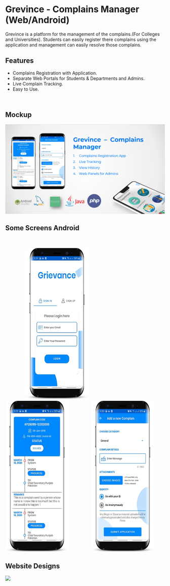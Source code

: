 # Grevince - Complains Manager (Web/Android)

Grevince is a platform for the management of the complains.(For Colleges and Universities). Students can easily register there complains using the application and management can easily resolve those complains.

## Features

- Complains Registration with Application.
- Separate Web Portals for Students & Departments and Admins.
- Live Complain Tracking.
- Easy to Use.
 
 <br>
<h2> Mockup </h2>
<img src=mockup2.PNG > 
<br>
<h2> Some Screens Android</h2>
<br>

&nbsp;&nbsp;&nbsp;&nbsp;&nbsp;&nbsp;&nbsp;&nbsp;&nbsp;&nbsp;&nbsp;&nbsp;&nbsp;&nbsp;&nbsp;&nbsp;<img src=signin.png width="200" height="480"> &nbsp;&nbsp;&nbsp;&nbsp;&nbsp;&nbsp;&nbsp;&nbsp;&nbsp;&nbsp;&nbsp;&nbsp;&nbsp;&nbsp;&nbsp;&nbsp; <img src=dashboard.png width="200" height="480"> &nbsp;&nbsp;&nbsp;&nbsp;&nbsp;&nbsp;&nbsp;&nbsp;&nbsp;&nbsp;&nbsp;&nbsp;&nbsp;&nbsp;&nbsp;&nbsp; <img src=chatbot.png width="200" height="480"> 

<h2> Website Designs </h2>

<img src=diagram.jpg > 
